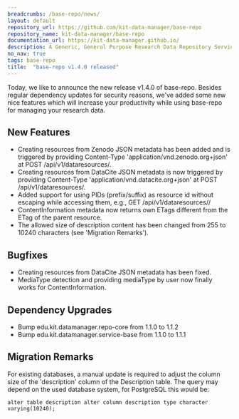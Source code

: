 ```yaml
---
breadcrumbs: /base-repo/news/
layout: default
repository_url: https://github.com/kit-data-manager/base-repo
repository_name: kit-data-manager/base-repo
documentation_url: https://kit-data-manager.github.io/
description: A Generic, General Purpose Research Data Repository Service.
no_nav: true
tags: base-repo
title:  "base-repo v1.4.0 released"
---
```


Today, we like to announce the new release v1.4.0 of base-repo. Besides regular dependency updates for security reasons, we've added some new nice features which
will increase your productivity while using base-repo for managing your research data.

## New Features
- Creating resources from Zenodo JSON metadata has been added and is triggered by providing Content-Type 'application/vnd.zenodo.org+json' at POST /api/v1/dataresources/.
- Creating resources from DataCite JSON metadata is now triggered by providing Content-Type 'application/vnd.datacite.org+json' at POST /api/v1/dataresources/.
- Added support for using PIDs (prefix/suffix) as resource id without escaping while accessing them, e.g., GET /api/v1/dataresources/<prefix>/<suffix> 
- ContentInformation metadata now returns own ETags different from the ETag of the parent resource.
- The allowed size of description content has been changed from 255 to 10240 characters (see 'Migration Remarks').

## Bugfixes
- Creating resources from DataCite JSON metadata has been fixed.
- MediaType detection and providing mediaType by user now finally works for ContentInformation.

## Dependency Upgrades
- Bump edu.kit.datamanager.repo-core from 1.1.0 to 1.1.2 
- Bump edu.kit.datamanager.service-base from 1.1.0 to 1.1.1 

## Migration Remarks

For existing databases, a manual update is required to adjust the column size of the 'description' column of the Description table. 
The query may depend on the used database system, for PostgreSQL this would be: 

```
alter table description alter column description type character varying(10240);
``` 

